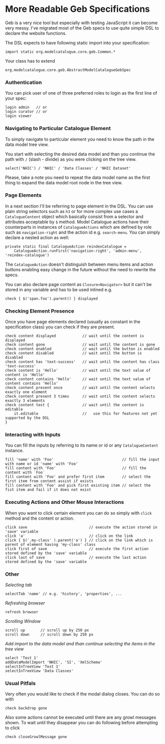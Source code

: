 # More Readable Geb Specifications

Geb is a very nice tool but especially with testing JavaScript it can become very messy. I've migrated most of the Geb specs to use quite simple DSL to declare the website functions.

The DSL expects to have following static import into your specification:

```
import static org.modelcatalogue.core.geb.Common.*
```

Your class has to extend

```
org.modelcatalogue.core.geb.AbstractModelCatalogueGebSpec
```

### Authentication

You can pick user of one of three preferred roles to login as the first line of your spec:

```
login admin   // or
login curator // or
login viewer
```

### Navigating to Particular Catalogue Element

To simply navigate to particular element you need to know the path in the data model tree view.

You start with selecting the desired data model and than you continue the path with `/` (slash - divide) as you were clicking on the tree view.

```
select('NHIC') / 'NHIC' / 'Data Classes' / 'NHIC Dataset'
```

Please, take a note you need to repeat the data model name as the first thing to expand the data model root node in the tree view.

### Page Elements
In a next section I'll be referring to page element in the DSL. You can use plain string selectors such as `h3` or for more complex use cases a `CatalogueContent` object which basically consist from a selector and attributes acceptable by `$` method. Model Catalogue actions have their counterparts in instances of `CatalogueActions` which are defined by role such as `navigation-right` and the action id e.g. `search-menu`. You can simply declare a nested action as well:

```
private static final CatalogueAction reindexCatalogue =
    CatalogueAction.runFirst('navigation-right', 'admin-menu', 'reindex-catalogue')
```

The `CatalogueAction` doesn't distinguish between menu items and action buttons enabling easy change in the future without the need to rewrite the specs.

You can also declare page content as `Closure<Navigator>` but it can't be stored in any variable and has to be used inlined e.g.

```
check { $('span.foo').parent() } displayed
```

### Checking Element Presence
Once you have page elements declared (usually as constant in the specification class) you can check if they are present.

```
check content displayed            // wait until the content is displayed
check content gone                 // wait until the content is gone
check content enabled              // wait until the button is enabled
check content disabled             // wait until the button is disabled
check content has 'text-success'   // wait until the content has class 'text-success'
check content is 'Hello'           // wait until the text value of content is 'Hello'
check content contains 'Hello'     // wait until the text value of content contains 'Hello'
check content present once         // wait until the content selects exactly one element
check content present 3 times      // wait until the content selects exactly 3 elements
check content test {               // wait until the content is editable
    it.editable                    //   use this for features not yet supported by the DSL
}
```


### Interacting with Inputs
You can fill the inputs by referring to its name or id or any `CatalogueContent` instance.

```
fill 'name' with 'Foo'                               // fill the input with name or id 'name' with 'Foo'
fill content with 'Foo'                              // fill the content with `Foo`
fill content with 'Foo' and prefer first item        // select the first item from content assist if exists
fill content with 'Foo' and pick first existing item // select the fist item and fail if it does not exist
```

### Executing Actions and Other Mouse Interactions
When you want to click certain element you can do so simply with `click` method and the content or action.

```
click save                            // execute the action stored in 'save' variable
click 'a'                             // click on the link
click { $('.my-class' ).parent('a') } // click on the link which is parent of element having 'my-class' class
click first of save                   // execute the first action stored defined by the 'save' variable
click last of save                    // execute the last action stored defined by the 'save' variable
```

### Other

_Selecting  tab_

```
selectTab 'name' // e.g. 'history', 'properties', ...
```

_Refreshing browser_

```
refresh browser
```

_Scrolling Window_

```
scroll up       // scroll up by 250 px
scroll down     // scroll down by 250 px
```

_Add import to the data model and than continue selecting the items in the tree view_

```
select 'Test 1'
addDataModelImport 'NHIC', 'SI', 'XmlSchema'
selectInTreeView 'Test 1'
selectInTreeView 'Data Classes'
```

### Usual Pitfals
Very often you would like to check if the modal dialog closes. You can do so with

```
check backdrop gone
```

Also some actions cannot be executed until there are any growl messages shown. To wait until they disappear you can do following before attempting to click

```
check closeGrowlMessage gone
```
